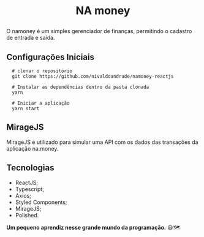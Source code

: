 # <p align="center">NA money<p/>

O namoney é um simples gerenciador de finanças, permitindo o cadastro de entrada e saída.

## **Configurações Iniciais**

```
  # clonar o repositório
  git clone https://github.com/nivaldoandrade/namoney-reactjs

  # Instalar as dependências dentro da pasta clonada
  yarn

  # Iniciar a aplicação
  yarn start

```

## **MirageJS**

MirageJS é utilizado para simular uma API com os dados das transações da aplicação na.money.


## Tecnologias

- ReactJS;
- Typescript;
- Axios;
- Styled Components;
- MirageJS;
- Polished.


**Um pequeno aprendiz nesse grande mundo da programação.** 😃🗺
